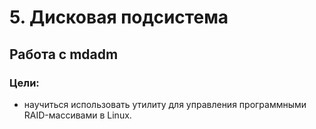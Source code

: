 # 5. Дисковая подсистема
## Работа с mdadm
### Цели:
- научиться использовать утилиту для управления программными RAID-массивами в Linux.

